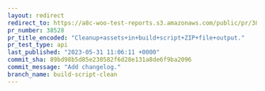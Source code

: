 ```yaml
---
layout: redirect
redirect_to: https://a8c-woo-test-reports.s3.amazonaws.com/public/pr/38528/api/index.html
pr_number: 38528
pr_title_encoded: "Cleanup+assets+in+build+script+ZIP+file+output."
pr_test_type: api
last_published: "2023-05-31 11:06:11 +0000"
commit_sha: 89bd98b5d85e230582f6d28e131a8de6f9ba2096
commit_message: "Add changelog."
branch_name: build-script-clean
---
```

